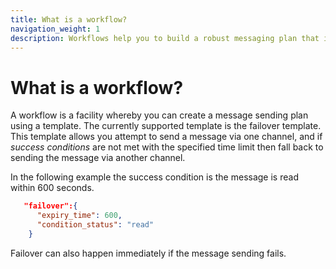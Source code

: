 ```yaml
---
title: What is a workflow?
navigation_weight: 1
description: Workflows help you to build a robust messaging plan that incorporates failover to a secondary channel.
---
```


# What is a workflow?

A workflow is a facility whereby you can create a message sending plan using a template. The currently supported template is the failover template. This template allows you attempt to send a message via one channel, and if *success conditions* are not met with the specified time limit then fall back to sending the message via another channel.

In the following example the success condition is the message is read within 600 seconds.

``` json
   "failover":{
      "expiry_time": 600,
      "condition_status": "read"
    }
```

Failover can also happen immediately if the message sending fails. 

